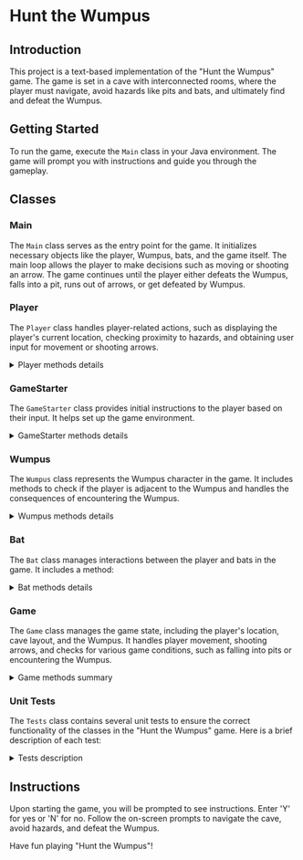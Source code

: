 # Hunt the Wumpus

## Introduction

This project is a text-based implementation of the "Hunt the Wumpus" game. The game is set in a cave with interconnected rooms, where the player must navigate, avoid hazards like pits and bats, and ultimately find and defeat the Wumpus.

## Getting Started

To run the game, execute the `Main` class in your Java environment. The game will prompt you with instructions and guide you through the gameplay.

## Classes

### Main

The `Main` class serves as the entry point for the game. It initializes necessary objects like the player, Wumpus, bats, and the game itself. The main loop allows the player to make decisions such as moving or shooting an arrow. The game continues until the player either defeats the Wumpus, falls into a pit, runs out of arrows, or get defeated by Wumpus.

### Player

The `Player` class handles player-related actions, such as displaying the player's current location, checking proximity to hazards, and obtaining user input for movement or shooting arrows.

<details>
<summary> Player methods details </summary>


#### `getPlace`

- **Description:** Retrieves the current player's location.

- **Return:** The player's current location.

#### `setPlace`

- **Description:** Sets the current player's location.

- **Parameters:**
  - `playerLocation`: The new location for the player to move.

#### `locationOutput`

- **Description:** Displays the current player's location and available caves.

- **Parameters:**
  - `game`: The `Game` object to access `Game` class methods.

#### `isRightStep`

- **Description:** Checks if the step made by the player is valid.

- **Parameters:**
  - `input`: The value chosen by the player to move to.
  - `game`: The `Game` object needed to access `Game` class methods.

- **Return:** Whether the move made is valid or not.

#### `nextToWumpus`

- **Description:** Informs the player about the proximity of the Wumpus.

- **Parameters:**
  - `game`: The `Game` object needed to access `Game` class methods.
  - `wumpus`: The `Wumpus` object needed to access `Wumpus` class methods.

- **Return:** Whether the player is next to wumpus.

#### `nextToBats`

- **Description:** Informs the player about the proximity of bats.

- **Parameters:**
  - `game`: The `Game` object needed to access `Game` class methods.

- **Return:** Whether the player is next to bats.

#### `nextToPits`

- **Description:** Informs the player about the proximity of pits.

- **Parameters:**
  - `game`: The `Game` object needed to access `Game` class methods.

- **Return:** Whether the player is next to a pit.

#### `shootArrow`

- **Description:** Manages the player's arrow shooting mechanism. Handles shooting in adjacent caves, killing bats, checking for Wumpus, counting arrows, and scaring the Wumpus.

- **Parameters:**
  - `game`: The `Game` object needed to access `Game` class methods.
  - `wumpus`: The `Wumpus` object needed to access `Wumpus` class methods.

- **Return:** Boolean indicating whether the game continues.

</details>

### GameStarter

The `GameStarter` class provides initial instructions to the player based on their input. It helps set up the game environment.

<details>
<summary> GameStarter methods details </summary>

#### `starterInstructions`

- **Description:** Displays introductory instructions and a map for the game.

- **Parameters:**
  - `showOrNot`: A string indicating whether to show the instructions and map. (Accepts "Y", "y", "Yes" to show, and any other input to skip.)


</details>

### Wumpus

The `Wumpus` class represents the Wumpus character in the game. It includes methods to check if the player is adjacent to the Wumpus and handles the consequences of encountering the Wumpus.

<details>
<summary> Wumpus methods details </summary>

#### `getWumpusLoc`

- **Description:** Returns the location of the Wumpus.

- **Return:** The Wumpus location.

#### `setWumpusLoc`

- **Description:** Sets the location of the Wumpus.

- **Parameters:**
  - `wumpusLocation`: The generated location of the Wumpus.

#### `WumpusTrap`

- **Description:** Checks if the player entered the Wumpus cave. Terminate the program if true.

- **Parameters:**
  - `currentPlace`: The current location of the player.

- **Return:** Boolean indicating whether the game continues.

#### `scareWumpus`

- **Description:** If the player shoots an arrow next to a Wumpus cave but didn't kill it, the Wumpus relocates to another cave.

- **Parameters:**
  - `shot`: The location where the arrow was shot.
  - `currentPlace`: The current location of the player.
  - `game`: The `Game` object required to access `Game` class methods.

- **Return:** Boolean indicating whether the game continues.

</details>

### Bat

The `Bat` class manages interactions between the player and bats in the game. It includes a method:

<details>
<summary>Bat methods details</summary>

#### `batTrap`

- **Description:** Checks if the player encounters bats. If the bats lead the player to a pit or the Wumpus, the method terminates the game.

- **Parameters:**
  - `currentPlace`: The current location of the player.
  - `game`: The `Game` object required to access `Game` class methods.
  - `wumpus`: The `Wumpus` object required to access `Wumpus` class methods.
  - `player`: The `Player` object required to access `Player` class methods.

- **Return:** Boolean indicating whether the game continues.

#### `checkBatLocation`

- **Description:** Checks if the player is in the same location as bats.

- **Parameters:**
  - `currentPlace`: The current location of the player.
  - `game`: The `Game` object required to access `Game` class methods.

- **Return:** Boolean indicating whether the player encounters bats.

</details>

### Game

The `Game` class manages the game state, including the player's location, cave layout, and the Wumpus. It handles player movement, shooting arrows, and checks for various game conditions, such as falling into pits or encountering the Wumpus.

<details>
<summary> Game methods summary </summary>

#### `Constructor`

- **Description:** Initializes the game state, randomly generating cave locations for pits, bats, and the Wumpus.

#### `generateCaveConnections`

- **Description:** Defines cave connections forming a dodecahedron.

- **Return:** `HashMap<Integer, Integer[]>` representing nodes that can be accessed.

#### `generateRandomNumber`

- **Description:** Generates a random number between 1 and 20 (inclusive).

- **Return:** The random number.

#### `generateUniqueLocation`

- **Description:** Generates a unique location for game objects.

- **Return:** A unique location.

#### `generateUniqueLocations`

- **Description:** Generates a set of unique locations that have not been used in the game.

- **Parameters:**
  - `count`: The number of unique locations to generate.

- **Return:** An array of unique locations.

#### `getUserInput`

- **Description:** Gets user input for the next move.

- **Return:** The user input as a character ('S' for Shoot, 'W' for Walk).

#### `moveCave`

- **Description:** Moves to a new cave based on user input.

- **Parameters:**
  - `game`: The `Game` object needed to access `Game` class methods.
  - `player`: The `Player` object needed to access `Player` class methods.

#### `pitTrap`

- **Description:** Checks if the player falls into a pit trap.

- **Parameters:**
  - `currentPlace`: The current location of the player.

- **Return:** Boolean indicating whether the game is still running.

#### `getPits`

- **Description:** Returns the individual location of a pit.

- **Parameters:**
  - `index`: Used to indicate the location to find the exact needed coordinate.

- **Return:** The individual pit location.

#### `getPitsArr`

- **Description:** Returns an array of locations of pits.

- **Return:** The array of pit locations.

#### `getBats`

- **Description:** Returns the individual location of a bat.

- **Parameters:**
  - `index`: Used to indicate the location to find the exact needed coordinate.

- **Return:** The individual bat location.

#### `getBatsArr`

- **Description:** Returns an array of locations of bats.

- **Return:** The array of bat locations.

#### `setBats`

- **Description:** Sets the location of an individual bat.

- **Parameters:**
  - `index`: Used to indicate the location to find the exact needed coordinate.
  - `newVal`: The new location value for bats.

</details>

### Unit Tests

The `Tests` class contains several unit tests to ensure the correct functionality of the classes in the "Hunt the Wumpus" game. Here is a brief description of each test:

<details>
<summary> Tests description </summary>

#### `testKillWumpus`

- **Description:** Checks if the player successfully kills the Wumpus. The test sets up the Wumpus location and invokes the `killWumpus` method to validate the game outcome.

#### `testDontKillWumpus`

- **Description:** Checks if the player fails to kill the Wumpus. The test sets up the Wumpus location and invokes the `killWumpus` method with a different location to validate the game outcome.

#### `testKillBat`

- **Description:** Checks if the player successfully kills a bat. The test sets up the bat locations and invokes the `killBat` method to verify that at least one bat is killed.

#### `playerFinishItsArrows`

- **Description:** Checks if the game recognizes when the player finishes all arrows. The test sets up the player's remaining arrows and invokes the `arrowCounter` method to validate the game outcome.

#### `testScareWumpus`

- **Description:** Checks if the Wumpus relocates after the player shoots an arrow next to it. The test sets up the Wumpus location and invokes the `scareWumpus` method to validate the Wumpus relocation.

#### `testWalking_ValidUserInput`

- **Description:** Checks if the player can successfully move to an accessible cave. The test sets up the player's current location and invokes the `isRightStep` method to validate a valid move.

#### `testWalking_InvalidUserInput`

- **Description:** Checks if the player cannot move to an inaccessible cave. The test sets up the player's current location and invokes the `isRightStep` method to validate an invalid move.

#### `testPitTrap_PlayerFallsInPit`

- **Description:** Checks if the player loses the game when falling into a pit. The test sets up the pit locations and invokes the `pitTrap` method to validate the game outcome.

#### `testPitTrap_PlayerDoesNotFallInPit`

- **Description:** Checks if the player does not lose the game when not falling into a pit. The test sets up the pit locations and invokes the `pitTrap` method to validate the game outcome.

#### `testWumpusTrap_PlayerEntersWumpus`

- **Description:** Checks if the player loses the game when entering the Wumpus cave. The test sets up the Wumpus location and invokes the `WumpusTrap` method to validate the game outcome.

</details>


## Instructions

Upon starting the game, you will be prompted to see instructions. Enter 'Y' for yes or 'N' for no. Follow the on-screen prompts to navigate the cave, avoid hazards, and defeat the Wumpus.

Have fun playing "Hunt the Wumpus"!
